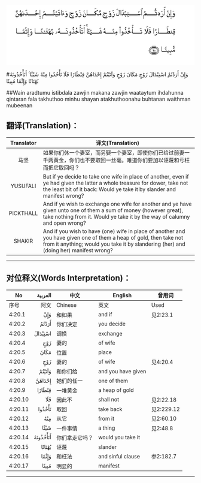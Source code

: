 ![004:020](images/004_020.gif)

#وَإِنْ أَرَدْتُمُ اسْتِبْدَالَ زَوْجٍ مَكَانَ زَوْجٍ وَآتَيْتُمْ إِحْدَاهُنَّ قِنْطَارًا فَلَا تَأْخُذُوا مِنْهُ شَيْئًا ۚ أَتَأْخُذُونَهُ بُهْتَانًا وَإِثْمًا مُبِينًا 

##Wain aradtumu istibdala zawjin makana zawjin waataytum ihdahunna qintaran fala takhuthoo minhu shayan atakhuthoonahu buhtanan waithman mubeenan 

## 翻译(Translation)：

| Translator | 译文(Translation)                                            |
| :--------: | ------------------------------------------------------------ |
|    马坚    | 如果你们休一个妻室，而另娶一个妻室，即使你们已给过前妻一千两黄金，你们也不要取回一丝毫。难道你们要加以诬蔑和亏枉而把它取回吗？ |
|  YUSUFALI  | But if ye decide to take one wife in place of another, even if ye had given the latter a whole treasure for dower, take not the least bit of it back: Would ye take it by slander and manifest wrong? |
| PICKTHALL  | And if ye wish to exchange one wife for another and ye have given unto one of them a sum of money (however great), take nothing from it. Would ye take it by the way of calumny and open wrong? |
|   SHAKIR   | And if you wish to have (one) wife in place of another and you have given one of them a heap of gold, then take not from it anything; would you take it by slandering (her) and (doing her) manifest wrong? |

---

## 对位释义(Words Interpretation)：

| No   | العربية | 中文    | English | 曾用词 |
| ---- | ------: | ------- | ------- | ------ |
| 序号 |    阿文 | Chinese | 英文    | Used   |
| 4:20.1  | وَإِنْ      | 和如果         | and if             | 见2:23.1 |
| 4:20.2  | أَرَدْتُمُ    | 你们决定       | you decide         |            |
| 4:20.3  | اسْتِبْدَالَ  | 调换           | exchange           |            |
| 4:20.4  | زَوْجٍ      | 妻的           | of wife            |            |
| 4:20.5  | مَكَانَ     | 位置           | place              |            |
| 4:20.6  | زَوْجٍ      | 妻的           | of wife            | 见4:20.4   |
| 4:20.7  | وَآتَيْتُمْ   | 和你们给       | and you have given |            |
| 4:20.8  | إِحْدَاهُنَّ   | 她们的任一     | one of them        |            |
| 4:20.9  | قِنْطَارًا   | 一堆黄金       | a heap of gold     |            |
| 4:20.10 | فَلَا      | 因此不         | shall not          | 见2:22.18  |
| 4:20.11 | تَأْخُذُوا   | 取回           | take back          | 见2:229.12 |
| 4:20.12 | مِنْهُ      | 从它           | from it            | 见2:60.10  |
| 4:20.13 | شَيْئًا     | 一件事情       | a thing            | 见2:48.8   |
| 4:20.14 | أَتَأْخُذُونَهُ | 你们拿走它吗？ | would you take it  |            |
| 4:20.15 | بُهْتَانًا   | 诬蔑           | slander            |            |
| 4:20.16 | وَإِثْمًا    | 和枉法         | and sinful clause  | 参2:182.7  |
| 4:20.17 | مُبِينًا    | 明显的         | manifest           |            |

---
